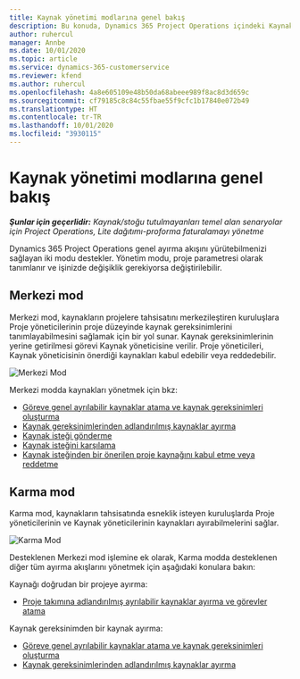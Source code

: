 ```yaml
---
title: Kaynak yönetimi modlarına genel bakış
description: Bu konuda, Dynamics 365 Project Operations içindeki Kaynak yönetimi özellikleri hakkında bilgiler sağlanmaktadır.
author: ruhercul
manager: Annbe
ms.date: 10/01/2020
ms.topic: article
ms.service: dynamics-365-customerservice
ms.reviewer: kfend
ms.author: ruhercul
ms.openlocfilehash: 4a8e605109e48b50da68abeee989f8ac8d3d659c
ms.sourcegitcommit: cf79185c8c84c55fbae55f9cfc1b17840e072b49
ms.translationtype: HT
ms.contentlocale: tr-TR
ms.lasthandoff: 10/01/2020
ms.locfileid: "3930115"
---
```

# <a name="resource-management-modes-overview"></a>Kaynak yönetimi modlarına genel bakış

_**Şunlar için geçerlidir:** Kaynak/stoğu tutulmayanları temel alan senaryolar için Project Operations, Lite dağıtımı-proforma faturalamayı yönetme_


Dynamics 365 Project Operations genel ayırma akışını yürütebilmenizi sağlayan iki modu destekler. Yönetim modu, proje parametresi olarak tanımlanır ve işinizde değişiklik gerekiyorsa değiştirilebilir.    

## <a name="central-mode"></a>Merkezi mod
Merkezi mod, kaynakların projelere tahsisatını merkezileştiren kuruluşlara Proje yöneticilerinin proje düzeyinde kaynak gereksinimlerini tanımlayabilmesini sağlamak için bir yol sunar. Kaynak gereksinimlerinin yerine getirilmesi görevi Kaynak yöneticisine verilir. Proje yöneticileri, Kaynak yöneticisinin önerdiği kaynakları kabul edebilir veya reddedebilir.

![Merkezi Mod](./media/resource-management-central.png)

Merkezi modda kaynakları yönetmek için bkz:

- [Göreve genel ayrılabilir kaynaklar atama ve kaynak gereksinimleri oluşturma](https://docs.microsoft.com/dynamics365/project-service/assign-generic-bookable-resource)
- [Kaynak gereksinimlerinden adlandırılmış kaynaklar ayırma](https://docs.microsoft.com/dynamics365/project-service/book-named-resource)
- [Kaynak isteği gönderme](https://docs.microsoft.com/dynamics365/project-service/submit-resource-request)
- [Kaynak isteğini karşılama](https://docs.microsoft.com/dynamics365/project-service/resource-management-fulfill-requests)
- [Kaynak isteğinden bir önerilen proje kaynağını kabul etme veya reddetme](https://docs.microsoft.com/dynamics365/project-service/accept-reject-proposed-resource)

## <a name="hybrid-mode"></a>Karma mod
Karma mod, kaynakların tahsisatında esneklik isteyen kuruluşlarda Proje yöneticilerinin ve Kaynak yöneticilerinin kaynakları ayırabilmelerini sağlar.

![Karma Mod](./media/resource-management-hybrid.png)

Desteklenen Merkezi mod işlemine ek olarak, Karma modda desteklenen diğer tüm ayırma akışlarını yönetmek için aşağıdaki konulara bakın:

Kaynağı doğrudan bir projeye ayırma:
- [Proje takımına adlandırılmış ayrılabilir kaynaklar ayırma ve görevler atama](https://docs.microsoft.com/dynamics365/project-service/assign-named-bookable-resource)

Kaynak gereksinimden bir kaynak ayırma:
- [Göreve genel ayrılabilir kaynaklar atama ve kaynak gereksinimleri oluşturma](https://docs.microsoft.com/dynamics365/project-service/assign-generic-bookable-resource)
- [Kaynak gereksinimlerinden adlandırılmış kaynaklar ayırma](https://docs.microsoft.com/dynamics365/project-service/book-named-resource)
